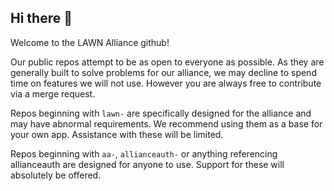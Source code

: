 ## Hi there 👋

Welcome to the LAWN Alliance github!

Our public repos attempt to be as open to everyone as possible.
As they are generally built to solve problems for our alliance, we may decline to spend time on features we will not use. However you are always free to contribute via a merge request.

Repos beginning with `lawn-` are specifically designed for the alliance and may have abnormal requirements. We recommend using them as a base for your own app. Assistance with these will be limited.

Repos beginning with `aa-`, `allianceauth-` or anything referencing allianceauth are designed for anyone to use. Support for these will absolutely be offered.
